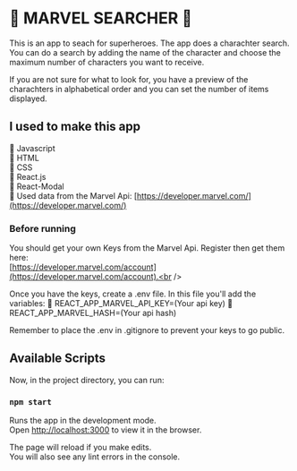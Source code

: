 # :star2: MARVEL SEARCHER :star2:

This is an app to seach for superheroes.
The app does a charachter search. 
You can do a search by adding the name of the character and choose the maximum number of characters you want to receive.

If you are not sure for what to look for, you have a preview of the charachters in alphabetical order and you can set the number of items displayed. 


## I used to make this app

:small_blue_diamond: Javascript<br />
:small_blue_diamond: HTML<br />
:small_blue_diamond: CSS<br />
:small_blue_diamond: React.js<br />
:small_blue_diamond: React-Modal<br />
:small_blue_diamond: Used data from the Marvel Api: [https://developer.marvel.com/](https://developer.marvel.com/)

### Before running

You should get your own Keys from the Marvel Api. Register then get them here: <br />
[https://developer.marvel.com/account](https://developer.marvel.com/account).<br />

Once you have the keys, create a .env file. In this file you'll add the variables:
:small_blue_diamond: REACT_APP_MARVEL_API_KEY=(Your api key)
:small_blue_diamond: REACT_APP_MARVEL_HASH=(Your api hash)

Remember to place the .env in .gitignore to prevent your keys to go public.

## Available Scripts

Now, in the project directory, you can run:

### `npm start`

Runs the app in the development mode.<br />
Open [http://localhost:3000](http://localhost:3000) to view it in the browser.

The page will reload if you make edits.<br />
You will also see any lint errors in the console.





